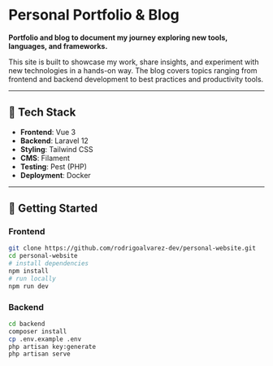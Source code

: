 # Personal Portfolio & Blog

**Portfolio and blog to document my journey exploring new tools, languages, and frameworks.**

This site is built to showcase my work, share insights, and experiment with new technologies in a hands-on way. The blog covers topics ranging from frontend and backend development to best practices and productivity tools.

---

## 🧰 Tech Stack

- **Frontend**: Vue 3
- **Backend**: Laravel 12
- **Styling**: Tailwind CSS
- **CMS**: Filament
- **Testing**: Pest (PHP)
- **Deployment**: Docker

---

## 🚀 Getting Started
### Frontend

```bash
git clone https://github.com/rodrigoalvarez-dev/personal-website.git
cd personal-website
# install dependencies
npm install
# run locally
npm run dev
```

### Backend

```bash
cd backend
composer install
cp .env.example .env
php artisan key:generate
php artisan serve
```
